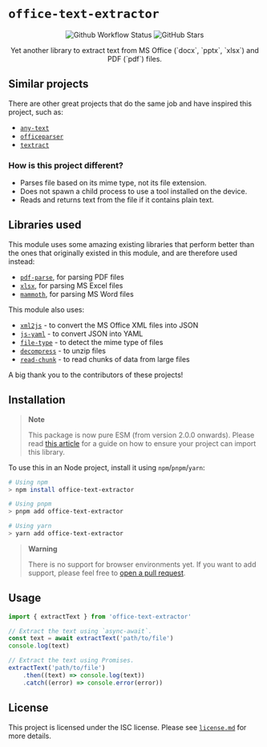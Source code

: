# <div class="center"> <code>office-text-extractor</code> </div>

<div align="center">
	<img alt="Github Workflow Status" src="https://img.shields.io/github/workflow/status/gamemaker1/office-text-extractor/CI"/>
	<img alt="GitHub Stars" src="https://img.shields.io/github/stars/gamemaker1/office-text-extractor"/>

  <p>Yet another library to extract text from MS Office (`docx`, `pptx`, `xlsx`) and PDF (`pdf`) files.</p>
</div>

## Similar projects

There are other great projects that do the same job and have inspired this
project, such as:

- [`any-text`](https://github.com/abhinaba-ghosh/any-text)
- [`officeparser`](https://github.com/harshankur/officeParser)
- [`textract`](https://www.npmjs.com/package/textract)

### How is this project different?

- Parses file based on its mime type, not its file extension.
- Does not spawn a child process to use a tool installed on the device.
- Reads and returns text from the file if it contains plain text.

## Libraries used

This module uses some amazing existing libraries that perform better than the
ones that originally existed in this module, and are therefore used instead:

- [`pdf-parse`](https://www.npmjs.com/package/pdf-parse), for parsing PDF files
- [`xlsx`](https://www.npmjs.com/package/xlsx), for parsing MS Excel files
- [`mammoth`](https://www.npmjs.com/package/mammoth), for parsing MS Word files

This module also uses:

- [`xml2js`](https://www.npmjs.com/package/xml2js) - to convert the MS Office
  XML files into JSON
- [`js-yaml`](https://www.npmjs.com/package/js-yaml) - to convert JSON into YAML
- [`file-type`](https://www.npmjs.com/package/file-type) - to detect the mime
  type of files
- [`decompress`](https://www.npmjs.com/package/decompress) - to unzip files
- [`read-chunk`](https://www.npmjs.com/package/read-chunk) - to read chunks of
  data from large files

A big thank you to the contributors of these projects!

## Installation

> **Note**
>
> This package is now pure ESM (from version 2.0.0 onwards). Please read
> [this article](https://gist.github.com/sindresorhus/a39789f98801d908bbc7ff3ecc99d99c)
> for a guide on how to ensure your project can import this library.

To use this in an Node project, install it using `npm`/`pnpm`/`yarn`:

```sh
# Using npm
> npm install office-text-extractor

# Using pnpm
> pnpm add office-text-extractor

# Using yarn
> yarn add office-text-extractor
```

> **Warning**
>
> There is no support for browser environments yet. If you want to add support,
> please feel free to
> [open a pull request](https://github.com/gamemaker1/office-text-extractor/pulls).

## Usage

```js
import { extractText } from 'office-text-extractor'

// Extract the text using `async-await`.
const text = await extractText('path/to/file')
console.log(text)

// Extract the text using Promises.
extractText('path/to/file')
	.then((text) => console.log(text))
	.catch((error) => console.error(error))
```

## License

This project is licensed under the ISC license. Please see
[`license.md`](./license.md) for more details.
